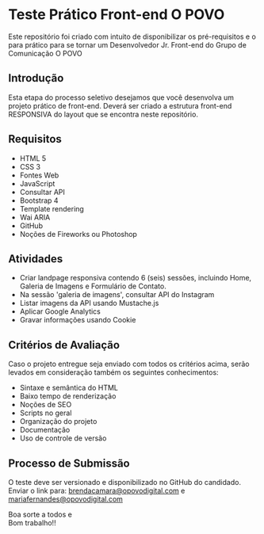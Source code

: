 # Teste Prático Front-end O POVO
Este repositório foi criado com intuito de disponibilizar os pré-requisitos e o para prático para se tornar um Desenvolvedor Jr. Front-end do Grupo de Comunicação O POVO   

## Introdução

Esta etapa do processo seletivo desejamos que você desenvolva um projeto prático de front-end. 
Deverá ser criado a estrutura front-end RESPONSIVA do layout que se encontra neste repositório.

## Requisitos

- HTML 5
- CSS 3
- Fontes Web 
- JavaScript 
- Consultar API
- Bootstrap 4
- Template rendering
- Wai ARIA
- GitHub
- Noções de Fireworks ou Photoshop

## Atividades

- Criar landpage responsiva contendo 6 (seis) sessões, incluindo Home, Galeria de Imagens e Formulário de Contato.
- Na sessão 'galeria de imagens', consultar API do Instagram
- Listar imagens da API usando Mustache.js
- Aplicar Google Analytics
- Gravar informações usando Cookie

## Critérios de Avaliação 

Caso o projeto entregue seja enviado com todos os critérios acima, 
serão levados em consideração também os seguintes conhecimentos:

- Sintaxe e semântica do HTML
- Baixo tempo de renderização
- Noções de SEO
- Scripts no geral
- Organização do projeto
- Documentação
- Uso de controle de versão

## Processo de Submissão

O teste deve ser versionado e disponibilizado no GitHub do candidado.<br />
Enviar o link para: brendacamara@opovodigital.com e mariafernandes@opovodigital.com<br />

Boa sorte a todos e<br />
Bom trabalho!!
